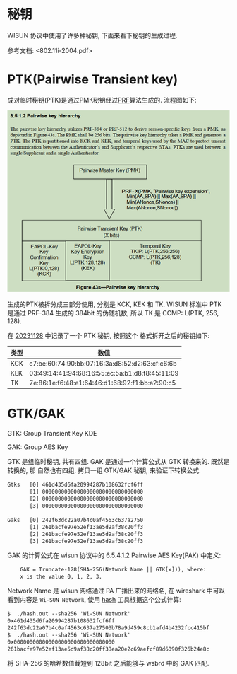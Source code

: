 秘钥
====

WISUN 协议中使用了许多种秘钥, 下面来看下秘钥的生成过程.

参考文档: <802.11i-2004.pdf>

# PTK(Pairwise Transient key)

成对临时秘钥(PTK)是通过PMK秘钥经过[PRF](../ieee80211i_prf/README.md)算法生成的.
流程图如下:

![pmk to ptk](./pic/pmk_to_ptk.png)

生成的PTK被拆分成三部分使用, 分别是 KCK, KEK 和 TK. WISUN 标准中 PTK 是通过
PRF-384 生成的 384bit 的伪随机数, 所以 TK 是 CCMP: L(PTK, 256, 128).

在 [20231128](../wireshark/20231128/README.md) 中记录了一个 PTK 秘钥, 按照这个
格式拆开之后的秘钥如下:

| 类型 | 数值                                            |
| ---- | ----------------------------------------------- |
| KCK  | c7:be:60:74:90:bb:07:16:3a:d8:52:d2:63:cf:c6:6b |
| KEK  | 03:49:14:41:94:68:16:55:ec:5a:b1:d8:f8:45:11:09 |
| TK   | 7e:86:1e:f6:48:e1:64:46:d1:68:92:f1:bb:a2:90:c5 |

# GTK/GAK

GTK: Group Transient Key KDE

GAK: Group AES Key

GTK 是组临时秘钥, 共有四组. GAK 是通过一个计算公式从 GTK 转换来的. 既然是转换的, 那
自然也有四组. 拷贝一组 GTK/GAK 秘钥, 来验证下转换公式.

```
Gtks   [0] 461d435d6fa20994287b108632fcf6ff
       [1] 00000000000000000000000000000000
       [2] 00000000000000000000000000000000
       [3] 00000000000000000000000000000000

Gaks   [0] 242f63dc22a07b4c0af4563c637a2750
       [1] 261bacfe97e52ef13ae5d9af38c20ff3
       [2] 261bacfe97e52ef13ae5d9af38c20ff3
       [3] 261bacfe97e52ef13ae5d9af38c20ff3
```

GAK 的计算公式在 wisun 协议中的 6.5.4.1.2 Pairwise AES Key(PAK) 中定义:

        GAK = Truncate-128(SHA-256(Network Name || GTK[x])), where:
        x is the value 0, 1, 2, 3.

Network Name 是 wisun 网络通过 PA 广播出来的网络名, 在 wireshark 中可以看到内容是
`Wi-SUN Network`, 使用 [hash](../hmac/hash.c) 工具根据这个公式计算:

```console
$  ./hash.out --sha256 'Wi-SUN Network' 0x461d435d6fa20994287b108632fcf6ff
242f63dc22a07b4c0af4563c637a27503b78a9d459c8cb1afd4b4232fcc415bf
$  ./hash.out --sha256 'Wi-SUN Network' 0x00000000000000000000000000000000
261bacfe97e52ef13ae5d9af38c20ff38ea20e2c69aefcf89d6090f326b24e8c
```

将 SHA-256 的哈希数值截短到 128bit 之后能够与 wsbrd 中的 GAK 匹配.
